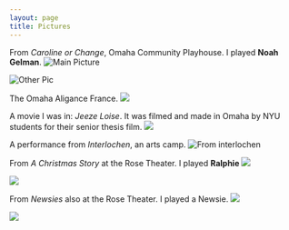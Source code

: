```yaml
---
layout: page
title: Pictures
---
```


From *Caroline or Change*, Omaha Community Playhouse. I played **Noah Gelman**.
![Main Picture](/assets/pictures/caroline1.jpg)

![Other Pic](/assets/pictures/caroline2.jpg)

The Omaha Aligance France.
![](/assets/pictures/aligance.jpeg)

A movie I was in: *Jeeze Loise*. It was filmed and made in Omaha by NYU students for their senior thesis film.
![](/assets/pictures/movie.jpg)

A performance from *Interlochen*, an arts camp.
![From interlochen](/assets/pictures/interlochen.jpg)

From *A Christmas Story* at the Rose Theater. I played **Ralphie**
![](/assets/pictures/ralphie.jpg)

![](/assets/pictures/ralphie2.jpg)


From *Newsies* also at the Rose Theater. I played a Newsie.
![](/assets/pictures/newsies.jpg)

![](/assets/pictures/newsies2.jpg)
